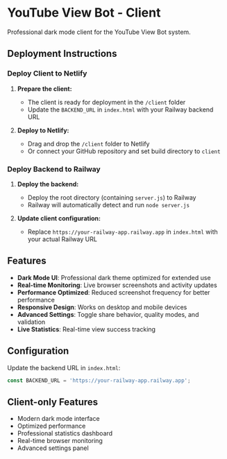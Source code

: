 # YouTube View Bot - Client

Professional dark mode client for the YouTube View Bot system.

## Deployment Instructions

### Deploy Client to Netlify

1. **Prepare the client:**
   - The client is ready for deployment in the `/client` folder
   - Update the `BACKEND_URL` in `index.html` with your Railway backend URL

2. **Deploy to Netlify:**
   - Drag and drop the `/client` folder to Netlify
   - Or connect your GitHub repository and set build directory to `client`

### Deploy Backend to Railway

1. **Deploy the backend:**
   - Deploy the root directory (containing `server.js`) to Railway
   - Railway will automatically detect and run `node server.js`

2. **Update client configuration:**
   - Replace `https://your-railway-app.railway.app` in `index.html` with your actual Railway URL

## Features

- **Dark Mode UI**: Professional dark theme optimized for extended use
- **Real-time Monitoring**: Live browser screenshots and activity updates
- **Performance Optimized**: Reduced screenshot frequency for better performance
- **Responsive Design**: Works on desktop and mobile devices
- **Advanced Settings**: Toggle share behavior, quality modes, and validation
- **Live Statistics**: Real-time view success tracking

## Configuration

Update the backend URL in `index.html`:

```javascript
const BACKEND_URL = 'https://your-railway-app.railway.app';
```

## Client-only Features

- Modern dark mode interface
- Optimized performance
- Professional statistics dashboard
- Real-time browser monitoring
- Advanced settings panel